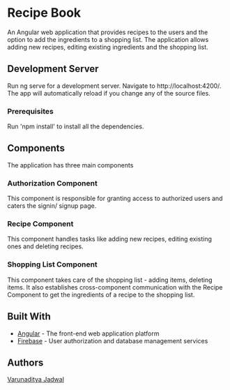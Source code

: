 # Recipe Book
An Angular web application that provides recipes to the users and the option 
to add the ingredients to a shopping list. The application allows adding new recipes, 
editing existing ingredients and the shopping list.

## Development Server
Run ng serve for a development server. Navigate to http://localhost:4200/. The app will automatically reload if you change any of the source files.

### Prerequisites

Run 'npm install' to install all the dependencies.

## Components
The application has three main components

### Authorization Component
This component is responsible for granting access to authorized users and caters the signin/ signup page.

### Recipe Component
This component handles tasks like adding new recipes, editing existing ones and deleting recipes.

### Shopping List Component
This component takes care of the shopping list - adding items, deleting items. It also establishes cross-component communication
with the Recipe Component to get the ingredients of a recipe to the shopping list.

## Built With
* [Angular](https://angular.io/)  - The front-end web application platform
* [Firebase](https://firebase.google.com) - User authorization and database management services

## Authors
[Varunaditya Jadwal](https://github.com/Varunaditya/) 
